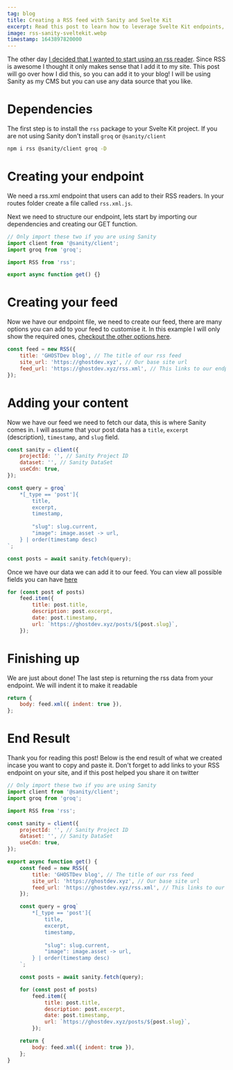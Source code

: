 ```yaml
---
tag: blog
title: Creating a RSS feed with Sanity and Svelte Kit
excerpt: Read this post to learn how to leverage Svelte Kit endpoints, along with a CMS such as sanity to create a RSS feed for your blog.
image: rss-sanity-sveltekit.webp
timestamp: 1643897820000
---
```


The other day [I decided that I wanted to start using an rss reader](https://twitter.com/onlyspaceghost/status/1487032568100839428). Since RSS is awesome I thought it only makes sense that I add it to my site. This post will go over how I did this, so you can add it to your blog! I will be using Sanity as my CMS but you can use any data source that you like.

# Dependencies

The first step is to install the `rss` package to your Svelte Kit project. If you are not using Sanity don't install `groq` or `@sanity/client`

```bash
npm i rss @sanity/client groq -D
```

# Creating your endpoint

We need a rss.xml endpoint that users can add to their RSS readers. In your routes folder create a file called `rss.xml.js`.

Next we need to structure our endpoint, lets start by importing our dependencies and creating our GET function.

```js
// Only import these two if you are using Sanity
import client from '@sanity/client';
import groq from 'groq';

import RSS from 'rss';

export async function get() {}
```

# Creating your feed

Now we have our endpoint file, we need to create our feed, there are many options you can add to your feed to customise it. In this example I will only show the required ones, [checkout the other options here](https://www.npmjs.com/package/rss#feedoptions).

```js
const feed = new RSS({
    title: 'GHOSTDev blog', // The title of our rss feed
    site_url: 'https://ghostdev.xyz', // Our base site url
    feed_url: 'https://ghostdev.xyz/rss.xml', // This links to our endpoint
});
```

# Adding your content

Now we have our feed we need to fetch our data, this is where Sanity comes in. I will assume that your post data has a `title`, `excerpt` (description), `timestamp`, and `slug` field.

```js
const sanity = client({
    projectId: '', // Sanity Project ID
    dataset: '', // Sanity DataSet
    useCdn: true,
});

const query = groq`
    *[_type == 'post']{
        title,
        excerpt,
        timestamp,
        
        "slug": slug.current,
        "image": image.asset -> url,
    } | order(timestamp desc)
`;

const posts = await sanity.fetch(query);
```

Once we have our data we can add it to our feed. You can view all possible fields you can have [here](https://www.npmjs.com/package/rss#itemoptions)

```js
for (const post of posts)
    feed.item({
        title: post.title,
        description: post.excerpt,
        date: post.timestamp,
        url: `https://ghostdev.xyz/posts/${post.slug}`,
    });
```

# Finishing up

We are just about done! The last step is returning the rss data from your endpoint. We will indent it to make it readable

```js
return {
    body: feed.xml({ indent: true }),
};
```

# End Result

Thank you for reading this post! Below is the end result of what we created incase you want to copy and paste it. Don't forget to add links to your RSS endpoint on your site, and if this post helped you share it on twitter

```js
// Only import these two if you are using Sanity
import client from '@sanity/client';
import groq from 'groq';

import RSS from 'rss';

const sanity = client({
    projectId: '', // Sanity Project ID
    dataset: '', // Sanity DataSet
    useCdn: true,
});

export async function get() {
    const feed = new RSS({
        title: 'GHOSTDev blog', // The title of our rss feed
        site_url: 'https://ghostdev.xyz', // Our base site url
        feed_url: 'https://ghostdev.xyz/rss.xml', // This links to our endpoint
    });

    const query = groq`
        *[_type == 'post']{
            title,
            excerpt,
            timestamp,
            
            "slug": slug.current,
            "image": image.asset -> url,
        } | order(timestamp desc)
    `;

    const posts = await sanity.fetch(query);

    for (const post of posts)
        feed.item({
            title: post.title,
            description: post.excerpt,
            date: post.timestamp,
            url: `https://ghostdev.xyz/posts/${post.slug}`,
        });

    return {
        body: feed.xml({ indent: true }),
    };
}
```

